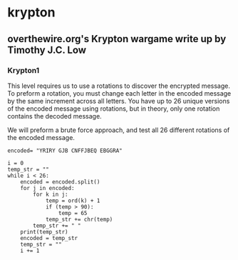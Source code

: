 # krypton
## overthewire.org's Krypton wargame write up by Timothy J.C. Low

### Krypton1
This level requires us to use a rotations to discover the encrypted message. To preform a rotation, you must change each letter in the encoded message by the same increment across all letters. You have up to 26 unique versions of the encoded message using rotations, but in theory, only one rotation contains the decoded message.

We will preform a brute force approach, and test all 26 different rotations of the encoded message.

```
encoded= "YRIRY GJB CNFFJBEQ EBGGRA"

i = 0
temp_str = ""
while i < 26:
    encoded = encoded.split()
    for j in encoded:
        for k in j:
            temp = ord(k) + 1
            if (temp > 90):
                temp = 65
            temp_str += chr(temp)
        temp_str += " "
    print(temp_str)
    encoded = temp_str
    temp_str = ""
    i += 1
```


